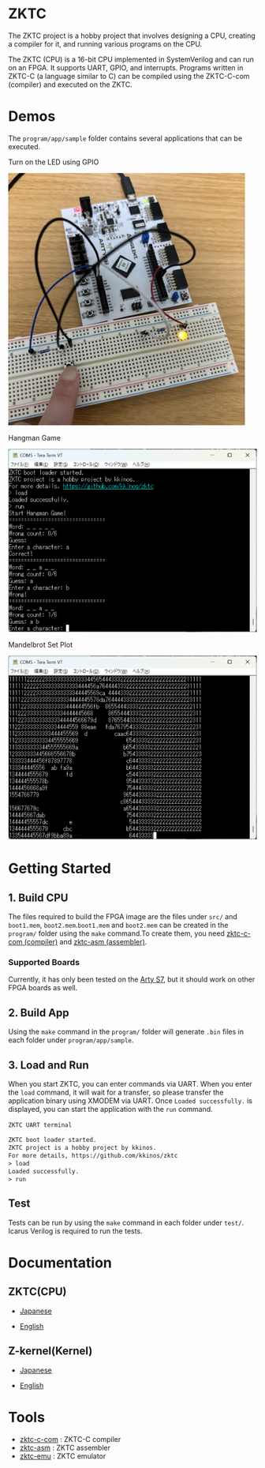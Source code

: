 # ZKTC

The ZKTC project is a hobby project that involves designing a CPU, creating a compiler for it, and running various programs on the CPU.

The ZKTC (CPU) is a 16-bit CPU implemented in SystemVerilog and can run on an FPGA. It supports UART, GPIO, and interrupts. Programs written in ZKTC-C (a language similar to C) can be compiled using the ZKTC-C-com (compiler) and executed on the ZKTC.

# Demos

The `program/app/sample` folder contains several applications that can be executed.

Turn on the LED using GPIO

![](docs/img/demo1.jpeg)

Hangman Game

![](docs/img/demo2.png)

Mandelbrot Set Plot

![](docs/img/demo3.png)

# Getting Started

## 1. Build CPU

The files required to build the FPGA image are the files under `src/` and `boot1.mem`, `boot2.mem`.`boot1.mem` and `boot2.mem` can be created in the `program/` folder using the `make` command.To create them, you need [zktc-c-com (compiler)](https://github.com/kkinos/zktc-c-com) and [zktc-asm (assembler)](https://github.com/kkinos/zktc-asm).

### Supported Boards

Currently, it has only been tested on the [Arty S7](https://digilent.com/reference/programmable-logic/arty-s7/start?srsltid=AfmBOoqxFrCdESt4ksl70eiFWwYsTQBADN3AJXtrOcHicnS3QMfPCqvx), but it should work on other FPGA boards as well.

## 2. Build App

Using the `make` command in the `program/` folder will generate `.bin` files in each folder under `program/app/sample`.

## 3. Load and Run

When you start ZKTC, you can enter commands via UART. When you enter the `load` command, it will wait for a transfer, so please transfer the application binary using XMODEM via UART. Once `Loaded successfully.` is displayed, you can start the application with the `run` command.

`ZKTC UART terminal`

```
ZKTC boot loader started.
ZKTC project is a hobby project by kkinos.
For more details, https://github.com/kkinos/zktc
> load
Loaded successfully.
> run
```

## Test

Tests can be run by using the `make` command in each folder under `test/`. Icarus Verilog is required to run the tests.

# Documentation

## ZKTC(CPU)

- [Japanese](docs/zktc_document_ja.md)

- [English]()

## Z-kernel(Kernel)

- [Japanese](docs/z_kernel_document_ja.md)

- [English]()

# Tools

- [zktc-c-com](https://github.com/kkinos/zktc-c-com) : ZKTC-C compiler
- [zktc-asm](https://github.com/kkinos/zktc-asm) : ZKTC assembler
- [zktc-emu](https://github.com/kkinos/zktc-emu) : ZKTC emulator
